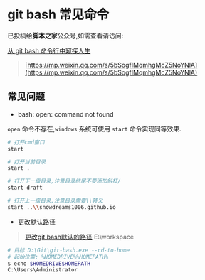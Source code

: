 # git bash 常见命令

已投稿给**脚本之家**公众号,如需查看请访问: 

[从 git bash 命令行中窥探人生](https://mp.weixin.qq.com/s/5bSogfIMqmhgMcZ5NoYNlA)

> [https://mp.weixin.qq.com/s/5bSogfIMqmhgMcZ5NoYNlA](https://mp.weixin.qq.com/s/5bSogfIMqmhgMcZ5NoYNlA)

## 常见问题

- bash: open: command not found

`open` 命令不存在,`windows` 系统可使用 `start` 命令实现同等效果.

```bash
# 打开cmd窗口
start

# 打开当前目录
start .

# 打开下一级目录,注意目录结尾不要添加斜杠/
start draft

# 打开上一级目录,注意目录需要\\转义
start ..\\snowdreams1006.github.io
```

- 更改默认路径

> [更改git bash默认的路径](https://www.cnblogs.com/wuyuankun/p/4214836.html)
> E:\workspace

```bash
# 目标 D:\Git\git-bash.exe --cd-to-home
# 起始位置: %HOMEDRIVE%%HOMEPATH%
$ echo $HOMEDRIVE$HOMEPATH
C:\Users\Administrator
```